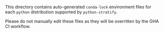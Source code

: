 This directory contains auto-generated `conda-lock` environment files for each `python` distribution supported by `python-stratify`.

Please do not manually edit these files as they will be overritten by the GHA CI workflow.
